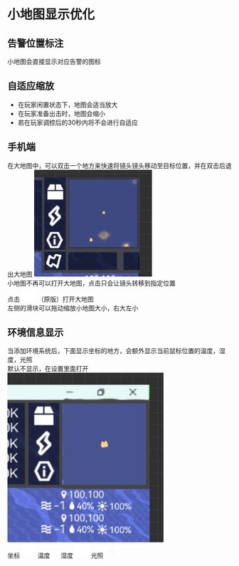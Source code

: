 # 小地图显示优化
## 告警位置标注
小地图会直接显示对应告警的图标
## 自适应缩放
- 在玩家闲置状态下，地图会适当放大
- 在玩家准备出击时，地图会缩小
- 若在玩家调控后的30秒内将不会进行自适应  
## 手机端
在大地图中，可以双击一个地方来快速将镜头镜头移动至目标位置，并在双击后退出大地图
![alt text](图/地图-手机.png)  
小地图不再可以打开大地图，点击只会让镜头转移到指定位置  
点击 ![alt text](图/map.png) （原版）打开大地图  
左侧的滑块可以拖动缩放小地图大小，右大左小  
## 环境信息显示
当添加环境系统后，下面显示坐标的地方，会额外显示当前鼠标位置的温度，湿度，光照  
默认不显示，在设置里面打开
![alt text](图/地图-环境.png)  
坐标 ![alt text](图/location.png)   温度 ![alt text](图/wave.png)   湿度 ![alt text](图/icon-droplet.png)  光照 ![alt text](图/icon-sun.png) 

